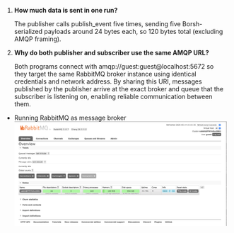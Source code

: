 1. **How much data is sent in one run?**
    
    The publisher calls publish_event five times, sending five Borsh-serialized payloads around 24 bytes each, so 120 bytes total (excluding AMQP framing).
2. **Why do both publisher and subscriber use the same AMQP URL?**

    Both programs connect with amqp://guest:guest@localhost:5672 so they target the same RabbitMQ broker instance using identical credentials and network address. By sharing this URI, messages published by the publisher arrive at the exact broker and queue that the subscriber is listening on, enabling reliable communication between them.

- Running RabbitMQ as message broker
     ![alt text](img/img1.png)